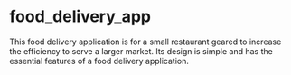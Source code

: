 # food_delivery_app
This food delivery application is for a small restaurant geared to increase the efficiency to serve a larger market.
Its design is simple and has the essential features of a food delivery application.
